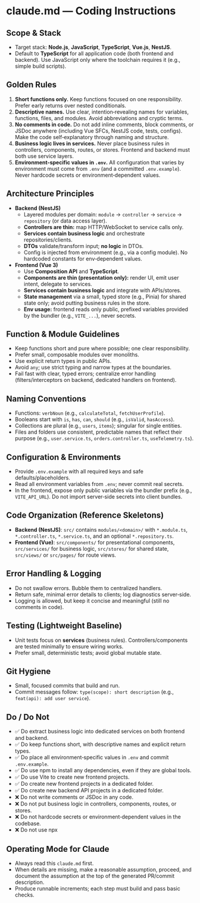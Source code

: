 # claude.md — Coding Instructions

## Scope & Stack

- Target stack: **Node.js**, **JavaScript**, **TypeScript**, **Vue.js**, **NestJS**.
- Default to **TypeScript** for all application code (both frontend and backend). Use JavaScript only where the toolchain requires it (e.g., simple build scripts).

## Golden Rules

1. **Short functions only.** Keep functions focused on one responsibility. Prefer early returns over nested conditionals.
2. **Descriptive names.** Use clear, intention‑revealing names for variables, functions, files, and modules. Avoid abbreviations and cryptic terms.
3. **No comments in code.** Do not add inline comments, block comments, or JSDoc anywhere (including Vue SFCs, NestJS code, tests, configs). Make the code self‑explanatory through naming and structure.
4. **Business logic lives in services.** Never place business rules in controllers, components, routes, or stores. Frontend and backend must both use service layers.
5. **Environment‑specific values in `.env`.** All configuration that varies by environment must come from `.env` (and a committed `.env.example`). Never hardcode secrets or environment‑dependent values.

## Architecture Principles

- **Backend (NestJS)**
  - Layered modules per domain: `module` → `controller` → `service` → `repository` (or data access layer).
  - **Controllers are thin:** map HTTP/WebSocket to service calls only.
  - **Services contain business logic** and orchestrate repositories/clients.
  - **DTOs** validate/transform input; **no logic** in DTOs.
  - Config is injected from environment (e.g., via a config module). No hardcoded constants for env‑dependent values.
- **Frontend (Vue 3)**
  - Use **Composition API** and **TypeScript**.
  - **Components are thin (presentation only):** render UI, emit user intent, delegate to services.
  - **Services contain business logic** and integrate with APIs/stores.
  - **State management** via a small, typed store (e.g., Pinia) for shared state only; avoid putting business rules in the store.
  - **Env usage:** frontend reads only public, prefixed variables provided by the bundler (e.g., `VITE_...`), never secrets.

## Function & Module Guidelines

- Keep functions short and pure where possible; one clear responsibility.
- Prefer small, composable modules over monoliths.
- Use explicit return types in public APIs.
- Avoid `any`; use strict typing and narrow types at the boundaries.
- Fail fast with clear, typed errors; centralize error handling (filters/interceptors on backend, dedicated handlers on frontend).

## Naming Conventions

- Functions: `verbNoun` (e.g., `calculateTotal`, `fetchUserProfile`).
- Booleans start with `is`, `has`, `can`, `should` (e.g., `isValid`, `hasAccess`).
- Collections are plural (e.g., `users`, `items`); singular for single entities.
- Files and folders use consistent, predictable names that reflect their purpose (e.g., `user.service.ts`, `orders.controller.ts`, `useTelemetry.ts`).

## Configuration & Environments

- Provide `.env.example` with all required keys and safe defaults/placeholders.
- Read all environment variables from `.env`; never commit real secrets.
- In the frontend, expose only public variables via the bundler prefix (e.g., `VITE_API_URL`). Do not import server‑side secrets into client bundles.

## Code Organization (Reference Skeletons)

- **Backend (NestJS)**: `src/` contains `modules/<domain>/` with `*.module.ts`, `*.controller.ts`, `*.service.ts`, and an optional `*.repository.ts`.
- **Frontend (Vue)**: `src/components/` for presentational components, `src/services/` for business logic, `src/stores/` for shared state, `src/views/` or `src/pages/` for route views.

## Error Handling & Logging

- Do not swallow errors. Bubble them to centralized handlers.
- Return safe, minimal error details to clients; log diagnostics server‑side.
- Logging is allowed, but keep it concise and meaningful (still no comments in code).

## Testing (Lightweight Baseline)

- Unit tests focus on **services** (business rules). Controllers/components are tested minimally to ensure wiring works.
- Prefer small, deterministic tests; avoid global mutable state.

## Git Hygiene

- Small, focused commits that build and run.
- Commit messages follow: `type(scope): short description` (e.g., `feat(api): add user service`).

## Do / Do Not

- ✅ Do extract business logic into dedicated services on both frontend and backend.
- ✅ Do keep functions short, with descriptive names and explicit return types.
- ✅ Do place all environment‑specific values in `.env` and commit `.env.example`.
- ✅ Do use npm to install any dependencies, even if they are global tools.
- ✅ Do use Vite to create new frontend projects.
- ✅ Do create new frontend projects in a dedicated folder.
- ✅ Do create new backend API projects in a dedicated folder.
- ❌ Do not write comments or JSDoc in any code.
- ❌ Do not put business logic in controllers, components, routes, or stores.
- ❌ Do not hardcode secrets or environment‑dependent values in the codebase.
- ❌ Do not use npx

## Operating Mode for Claude

- Always read this `claude.md` first.
- When details are missing, make a reasonable assumption, proceed, and document the assumption at the top of the generated PR/commit description.
- Produce runnable increments; each step must build and pass basic checks.
